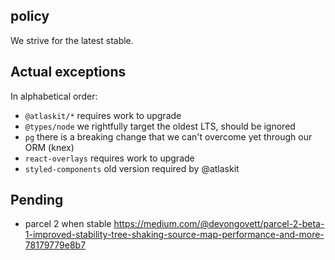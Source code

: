 
## policy

We strive for the latest stable.


## Actual exceptions

In alphabetical order:
* `@atlaskit/*` requires work to upgrade
* `@types/node` we rightfully target the oldest LTS, should be ignored
* `pg` there is a breaking change that we can't overcome yet through our ORM (knex)
* `react-overlays` requires work to upgrade
* `styled-components` old version required by @atlaskit


## Pending

* parcel 2 when stable https://medium.com/@devongovett/parcel-2-beta-1-improved-stability-tree-shaking-source-map-performance-and-more-78179779e8b7
